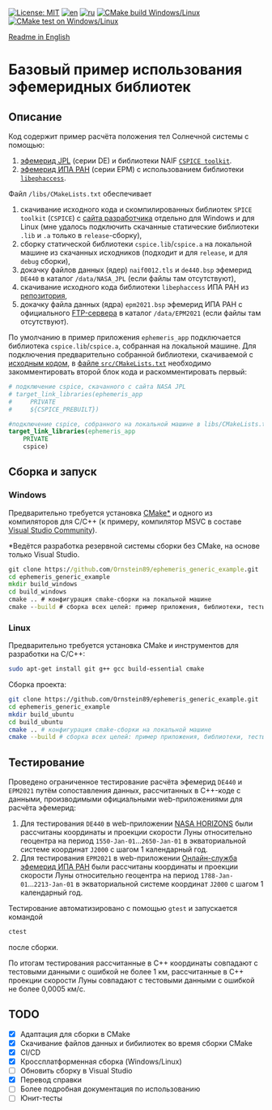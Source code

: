 [![License: MIT](https://img.shields.io/badge/License-MIT-yellow.svg)](https://opensource.org/licenses/MIT) [![en](https://img.shields.io/badge/lang-en-green.svg)](README.md) [![ru](https://img.shields.io/badge/lang-ru-green.svg)](README.RU.md) [![CMake build Windows/Linux](https://github.com/Ornstein89/ephemeris_generic_example/actions/workflows/cmake-multi-platform.yml/badge.svg)](https://github.com/Ornstein89/ephemeris_generic_example/actions/workflows/cmake-multi-platform.yml) [![CMake test on Windows/Linux](https://github.com/Ornstein89/ephemeris_generic_example/actions/workflows/cmake-multi-platform-test.yml/badge.svg)](https://github.com/Ornstein89/ephemeris_generic_example/actions/workflows/cmake-multi-platform-test.yml)

[Readme in English](README.md)

# Базовый пример использования эфемеридных библиотек

## Описание

Код содержит пример расчёта положения тел Солнечной системы с помощью:

1) [эфемерид JPL](https://ssd.jpl.nasa.gov/planets/eph_export.html) (серии DE) и библиотеки NAIF [`CSPICE toolkit`](https://naif.jpl.nasa.gov/naif/toolkit.html).
2) [эфемерид ИПА РАН](https://iaaras.ru/dept/ephemeris/epm/) (серии EPM) с использованием библиотеки [`libephaccess`](https://gitlab.iaaras.ru/iaaras/ephemeris-access).

Файл `/libs/CMakeLists.txt` обеспечивает

1) скачивание исходного кода и скомпилированных библиотек `SPICE toolkit` (`CSPICE`) с [сайта разработчика](https://naif.jpl.nasa.gov/naif/toolkit.html) отдельно для Windows и для Linux (мне удалось подключить скачанные статические библиотеки `.lib` и `.a` только в `release`-сборку),
2) сборку статической библиотеки `cspice.lib`/`cspice.a` на локальной машине из скачанных исходников (подходит и для `release`, и для `debug` сборки),
3) докачку файлов данных (ядер) `naif0012.tls` и `de440.bsp` эфемерид `DE440` в каталог `/data/NASA_JPL` (если файлы там отсутствуют),
4) скачивание исходного кода библиотеки `libephaccess` ИПА РАН из [репозитория](https://gitlab.iaaras.ru/iaaras/ephemeris-access),
5) докачку файла данных (ядра) `epm2021.bsp` эфемерид ИПА РАН с официального [FTP-сервера](https://ftp.iaaras.ru/pub/epm/EPM2021/SPICE) в каталог `/data/EPM2021` (если файлы там отсутствуют).

По умолчанию в пример приложения `ephemeris_app` подключается библиотека `cspice.lib`/`cspice.a`, собранная на локальной машине. Для подключения предварительно собранной библиотеки, скачиваемой с [исходным кодом](https://naif.jpl.nasa.gov/naif/toolkit.html), в  [файле `src/CMakeLists.txt`](./src/CMakeLists.txt?plain=1#L33-L41) необходимо закомментировать второй блок кода и раскомментировать первый:

```cmake
# подключение cspice, скачанного с сайта NASA JPL
# target_link_libraries(ephemeris_app
#     PRIVATE
#     ${CSPICE_PREBUILT})

#подключение cspice, собранного на локальной машине в libs/CMakeLists.txt
target_link_libraries(ephemeris_app
    PRIVATE
    cspice)
```

## Сборка и запуск

### Windows

Предварительно требуется установка [CMake*](https://cmake.org/download/) и одного из компиляторов для C/C++ (к примеру, компилятор MSVC в составе [Visual Studio Community](https://learn.microsoft.com/ru-ru/cpp/build/vscpp-step-0-installation)).

*Ведётся разработка резервной системы сборки без CMake, на основе только Visual Studio.

```bat
git clone https://github.com/Ornstein89/ephemeris_generic_example.git
cd ephemeris_generic_example
mkdir build_windows
cd build_windows
cmake .. # конфигурация cmake-сборки на локальной машине
cmake --build # сборка всех целей: пример приложения, библиотеки, тесты
```

### Linux

Предварительно требуется установка CMake и инструментов для разработки на C/C++:

```bash
sudo apt-get install git g++ gcc build-essential cmake
```

Сборка проекта:

```bash
git clone https://github.com/Ornstein89/ephemeris_generic_example.git
cd ephemeris_generic_example
mkdir build_ubuntu
cd build_ubuntu
cmake .. # конфигурация cmake-сборки на локальной машине
cmake --build # сборка всех целей: пример приложения, библиотеки, тесты
```

## Тестирование

Проведено ограниченное тестирование расчёта эфемерид `DE440` и `EPM2021` путём сопоставления данных, рассчитанных в C++-коде с данными, производимыми официальными web-приложениями для расчёта эфемерид:

1) Для тестирования `DE440` в web-приложении [NASA HORIZONS](https://ssd.jpl.nasa.gov/horizons/app.html) были рассчитаны координаты и проекции скорости Луны относительно геоцентра на период `1550-Jan-01`...`2650-Jan-01` в экваториальной системе координат `J2000` с шагом 1 календарный год.
2) Для тестирования `EPM2021` в web-приложении  [Онлайн-служба эфемерид ИПА РАН](https://iaaras.ru/dept/ephemeris/online/) были рассчитаны координаты и проекции скорости Луны относительно геоцентра на период `1788-Jan-01`...`2213-Jan-01` в экваториальной системе координат `J2000` с шагом 1 календарный год.

Тестирование автоматизировано с помощью `gtest` и запускается командой

```bash
ctest
```

после сборки.

По итогам тестирования рассчитанные в C++ координаты совпадают с тестовыми данными с ошибкой не более 1 км, рассчитанные в C++ проекции скорости Луны совпадают с тестовыми данными с ошибкой не более 0,0005 км/с.

## TODO

* [x] Адаптация для сборки в CMake
* [x] Скачивание файлов данных и бибилиотек во время сборки CMake
* [x] CI/CD
* [x] Кроссплатформенная сборка (Windows/Linux)
* [ ] Обновить сборку  в Visual Studio
* [x] Перевод справки
* [ ] Более подробная документация по использованию
* [ ] Юнит-тесты
